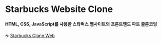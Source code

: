 # Starbucks Website Clone

#### HTML, CSS, JavaScript를 사용한 스타벅스 웹사이트의 프론트엔드 파트 클론코딩

:coffee: [Starbucks Clone Web](https://gallant-davinci-2c3327.netlify.app/)